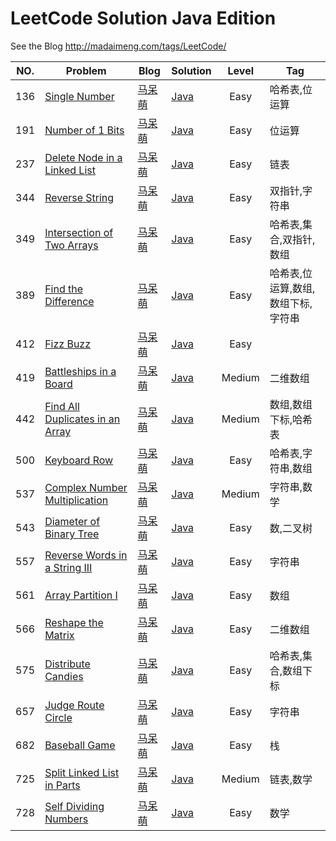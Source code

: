 # LeetCode Solution Java Edition
See the Blog
http://madaimeng.com/tags/LeetCode/

|NO.|Problem|Blog|Solution|Level|Tag|
|---|-------|----|--------|:---:|---|
|136|[Single Number](https://leetcode.com/problems/single-number/description/)|[马呆萌](http://madaimeng.com/article/LeetCode.136.SingleNumber/)|[Java](https://github.com/masikkk/leetcode-java/tree/master/problems/_136_SingleNumber)|Easy|哈希表,位运算|
|191|[Number of 1 Bits](https://leetcode.com/problems/number-of-1-bits/description/)|[马呆萌](http://madaimeng.com/article/LeetCode.191.NumberOf1Bits/)|[Java](https://github.com/masikkk/leetcode-java/tree/master/problems/_191_NumberOf1Bits)|Easy|位运算|
|237|[Delete Node in a Linked List](https://leetcode.com/problems/delete-node-in-a-linked-list/description/)|[马呆萌](http://madaimeng.com/article/LeetCode.237.DeleteNodeInLinkedList/)|[Java](https://github.com/masikkk/leetcode-java/tree/master/problems/_237_DeleteNodeInALinkedList)|Easy|链表|
|344|[Reverse String](https://leetcode.com/problems/reverse-string/description/)|[马呆萌](http://madaimeng.com/article/LeetCode.344.ReverseString/)|[Java](https://github.com/masikkk/leetcode-java/tree/master/problems/_344_ReverseString)|Easy|双指针,字符串|
|349|[Intersection of Two Arrays](https://leetcode.com/problems/intersection-of-two-arrays/description/)|[马呆萌](http://madaimeng.com/article/LeetCode.349.IntersectionOfTwoArrays/)|[Java](https://github.com/masikkk/leetcode-java/tree/master/problems/_349_IntersectionOfTwoArrays)|Easy|哈希表,集合,双指针,数组|
|389|[Find the Difference](https://leetcode.com/problems/find-the-difference/description/)|[马呆萌](http://madaimeng.com/article/LeetCode.389.FindTheDifference/)|[Java](https://github.com/masikkk/leetcode-java/tree/master/problems/_389_FindTheDifference)|Easy|哈希表,位运算,数组,数组下标,字符串|
|412|[Fizz Buzz](https://leetcode.com/problems/fizz-buzz/description/)|[马呆萌](http://madaimeng.com/article/LeetCode.412.FizzBuzz/)|[Java](https://github.com/masikkk/leetcode-java/tree/master/problems/_412_FizzBuzz)|Easy||
|419|[Battleships in a Board](https://leetcode.com/problems/battleships-in-a-board/description/)|[马呆萌](http://madaimeng.com/article/LeetCode.419.BattleshipsInBoard/)|[Java](https://github.com/masikkk/leetcode-java/tree/master/problems/_419_BattleshipsInBoard)|Medium|二维数组|
|442|[Find All Duplicates in an Array](https://leetcode.com/problems/find-all-duplicates-in-an-array/description/)|[马呆萌](http://madaimeng.com/article/LeetCode.442.FindAllDuplicatesInArray/)|[Java](https://github.com/masikkk/leetcode-java/tree/master/problems/_442_FindAllDuplicatesInArray)|Medium|数组,数组下标,哈希表|
|500|[Keyboard Row](https://leetcode.com/problems/keyboard-row/description/)|[马呆萌](http://madaimeng.com/article/LeetCode.500.KeyboardRow/)|[Java](https://github.com/masikkk/leetcode-java/tree/master/problems/_500_KeyboardRow)|Easy|哈希表,字符串,数组|
|537|[Complex Number Multiplication](https://leetcode.com/problems/complex-number-multiplication/description/)|[马呆萌](http://madaimeng.com/article/LeetCode.537.ComplexNumberMultiplication/)|[Java](https://github.com/masikkk/leetcode-java/tree/master/problems/_537_ComplexNumberMultiplication)|Medium|字符串,数学|
|543|[Diameter of Binary Tree](https://leetcode.com/problems/diameter-of-binary-tree/description/)|[马呆萌](http://madaimeng.com/article/LeetCode.543.DiameterOfBinaryTree/)|[Java](https://github.com/masikkk/leetcode-java/tree/master/problems/_543_DiameterOfBinaryTree)|Easy|数,二叉树|
|557|[Reverse Words in a String III](https://leetcode.com/problems/reverse-words-in-a-string-iii/description/)|[马呆萌](http://madaimeng.com/article/LeetCode.557.ReverseWordsInString3/)|[Java](https://github.com/masikkk/leetcode-java/tree/master/problems/_557_ReverseWordsInString3)|Easy|字符串|
|561|[Array Partition I](https://leetcode.com/problems/array-partition-i/description/)|[马呆萌](http://madaimeng.com/article/LeetCode.561.ArrayPartition1/)|[Java](https://github.com/masikkk/leetcode-java/tree/master/problems/_561_ArrayPartition1)|Easy|数组|
|566|[Reshape the Matrix](https://leetcode.com/problems/reshape-the-matrix/description/)|[马呆萌](http://madaimeng.com/article/LeetCode.566.ReshapeTheMatrix/)|[Java](https://github.com/masikkk/leetcode-java/tree/master/problems/_566_ReshapeTheMatrix)|Easy|二维数组|
|575|[Distribute Candies](https://leetcode.com/problems/distribute-candies/description/)|[马呆萌](http://madaimeng.com/article/LeetCode.575.DistributeCandies/)|[Java](https://github.com/masikkk/leetcode-java/tree/master/problems/_575_DistributeCandies)|Easy|哈希表,集合,数组下标|
|657|[Judge Route Circle](https://leetcode.com/problems/judge-route-circle/description/)|[马呆萌](http://madaimeng.com/article/LeetCode.657.JudgeRouteCircle/)|[Java](https://github.com/masikkk/leetcode-java/tree/master/problems/_657_JudgeRouteCircle)|Easy|字符串|
|682|[Baseball Game](https://leetcode.com/problems/baseball-game/description/)|[马呆萌](http://madaimeng.com/article/LeetCode.682.BaseballGame/)|[Java](https://github.com/masikkk/leetcode-java/tree/master/problems/_682_BaseballGame)|Easy|栈|
|725|[Split Linked List in Parts](https://leetcode.com/problems/split-linked-list-in-parts/description/)|[马呆萌](http://madaimeng.com/article/LeetCode.725.SplitLinkedListInParts/)|[Java](https://github.com/masikkk/leetcode-java/tree/master/problems/_725_SplitLinkedListInParts)|Medium|链表,数学|
|728|[Self Dividing Numbers](https://leetcode.com/problems/self-dividing-numbers/description/)|[马呆萌](http://madaimeng.com/article/LeetCode.728.SelfDividingNumbers/)|[Java](https://github.com/masikkk/leetcode-java/tree/master/problems/_728_SelfDividingNumbers)|Easy|数学|

